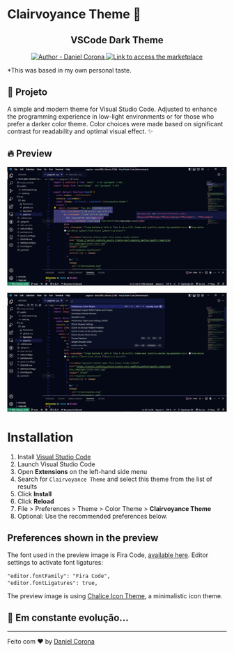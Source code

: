 # Clairvoyance Theme 🔮

<h2 align="center">VSCode Dark Theme</h2>
<div align="center">
  <a href="https://github.com/dnlcorona" target="_blank">
    <img alt="Author - Daniel Corona" src="https://img.shields.io/badge/Author%20-Daniel%20Corona-ffffff">
  </a>

  <a href="https://marketplace.visualstudio.com/items?itemName=dnlcorona.clairvoyance-theme" target="_blank">
    <img alt="Link to access the marketplace" src="https://img.shields.io/badge/VISUAL%20STUDIO%20MARKETPLACE-v1.1.0-ffffff?style=social">
  </a>
</div>

*This was based in my own personal taste.

## 📁 Projeto

A simple and modern theme for Visual Studio Code. Adjusted to enhance the programming experience in low-light environments or for those who prefer a darker color theme. Color choices were made based on significant contrast for readability and optimal visual effect. ✨

## 🔥 Preview

![First Screen](preview-screen-1.png)


![Second Screen](preview-screen-2.png)

# Installation

1.  Install [Visual Studio Code](https://code.visualstudio.com/)
2.  Launch Visual Studio Code
3.  Open **Extensions** on the left-hand side menu
4.  Search for `Clairvoyance Theme` and select this theme from the list of results
5.  Click **Install**
6.  Click **Reload**
7.  File > Preferences > Theme > Color Theme > **Clairvoyance Theme**
8.  Optional: Use the recommended preferences below.


## Preferences shown in the preview

The font used in the preview image is Fira Code, [available here](https://github.com/tonsky/FiraCode). Editor settings to activate font ligatures:

```
"editor.fontFamily": "Fira Code",
"editor.fontLigatures": true,
```

The preview image is using [Chalice Icon Theme](https://marketplace.visualstudio.com/items?itemName=artlaman.chalice-icon-theme), a minimalistic icon theme.


## 🚀 **Em constante evolução...**

---

Feito com ♥ by [Daniel Corona](https://www.linkedin.com/in/dnlcorona/)
